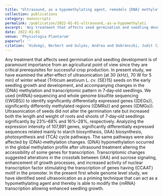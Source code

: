 ```yaml
---
title: "Ultrasound, as a hypomethylating agent, remodels {DNA} methylation and alters {mRNA} transcription in winter wheat (Triticum aestivum L.) seedlings"
collection: publications
category: manuscripts
permalink: /publication/2022-01-01-ultrasound,-as-a-hypomethylati
excerpt: 'Any treatment that affects seed germination and seedling development is of paramount importance from an agricultural point of view since they are critical prerequisites for successful crop production. In present study, we have examined the after‐effect of ultrasonication (at 30 {kHz}, 70 W for 5 min) of winter wheat (Triticum aestivum L. cv. {SE}15) seeds on the early seedling growth and development, and accompanying changes in the {DNA} methylation and transcriptomic pattern in 7‐day‐old seedlings. We used {mRNA}‐sequencing and whole genome bisulfite sequencing ({WGBS}) to identify significantly differentially expressed genes ({DEGs}), significantly differently methylated regions ({DMRs}) and genes ({DMGs}). Ultrasonication of seeds did not alter the germination rate but increased both the length and weight of roots and shoots of 7‐day‐old seedlings significantly by 23\%–68\% and 16\%–28\%, respectively. Analyzing the expression intensity of 107,891 genes, significantly differentially expressed sequences related mainly to starch biosynthesis, {IAA} biosynthesis, photosynthesis and {TCA} cycle pathways. The same pathways were also affected by {DNA}‐methylation changes. {DNA} hypomethylation occurred in the global methylation profile after ultrasound treatment altering the accessibility of some genes for transcription. Transcriptomic changes suggested alterations in the crosstalk between {IAA} and sucrose signaling, enhancement of growth processes, and increased activity of nuclear transcription factor stimulating the transcription of genes having {CCAAT} motif in the promoter. In the present first whole genome level study, we have identified seed ultrasonication as a priming technique that can act as a hypomethylating agent and thereby is able to modify the {mRNA} transcription allowing enhanced seedling growth.'
date: 2022-01-01
venue: 'Physiologia Plantarum'
paperurl: ''
citation: 'Hidvégi, Norbert and Gulyás, Andrea and Dobránszki, Judit (2022). "Ultrasound, as a hypomethylating agent, remodels {DNA} methylation and alters {mRNA} transcription in winter wheat (Triticum aestivum L.) seedlings". <i>Physiologia Plantarum</i>.'
---
```


Any treatment that affects seed germination and seedling development is of paramount importance from an agricultural point of view since they are critical prerequisites for successful crop production. In present study, we have examined the after‐effect of ultrasonication (at 30 {kHz}, 70 W for 5 min) of winter wheat (Triticum aestivum L. cv. {SE}15) seeds on the early seedling growth and development, and accompanying changes in the {DNA} methylation and transcriptomic pattern in 7‐day‐old seedlings. We used {mRNA}‐sequencing and whole genome bisulfite sequencing ({WGBS}) to identify significantly differentially expressed genes ({DEGs}), significantly differently methylated regions ({DMRs}) and genes ({DMGs}). Ultrasonication of seeds did not alter the germination rate but increased both the length and weight of roots and shoots of 7‐day‐old seedlings significantly by 23\%–68\% and 16\%–28\%, respectively. Analyzing the expression intensity of 107,891 genes, significantly differentially expressed sequences related mainly to starch biosynthesis, {IAA} biosynthesis, photosynthesis and {TCA} cycle pathways. The same pathways were also affected by {DNA}‐methylation changes. {DNA} hypomethylation occurred in the global methylation profile after ultrasound treatment altering the accessibility of some genes for transcription. Transcriptomic changes suggested alterations in the crosstalk between {IAA} and sucrose signaling, enhancement of growth processes, and increased activity of nuclear transcription factor stimulating the transcription of genes having {CCAAT} motif in the promoter. In the present first whole genome level study, we have identified seed ultrasonication as a priming technique that can act as a hypomethylating agent and thereby is able to modify the {mRNA} transcription allowing enhanced seedling growth.
